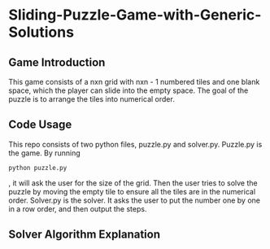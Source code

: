 # Sliding-Puzzle-Game-with-Generic-Solutions

## Game Introduction
This game consists of a nxn grid with nxn - 1 numbered tiles and one blank space, which the player can slide into the empty space. The goal of the puzzle is to arrange the tiles into numerical order.

## Code Usage

This repo consists of two python files, puzzle.py and solver.py. Puzzle.py is the game. By running 
```
python puzzle.py
```

, it will ask the user for the size of the grid. Then the user tries to solve the puzzle by moving the empty tile to ensure all the tiles are in the numerical order. Solver.py is the solver. It asks the user to put the number one by one in a row order, and then output the steps.

## Solver Algorithm Explanation

